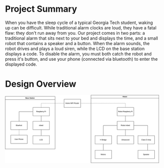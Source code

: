 # Project Summary

When you have the sleep cycle of a typical Georgia Tech student, waking up can be difficult. While traditional alarm clocks are loud, they have a fatal flaw: they don't run away from you. Our project comes in two parts: a traditional alarm that sits next to your bed and displays the time, and a small robot that contains a speaker and a button. When the alarm sounds, the robot drives and plays a loud siren, while the LCD on the base station displays a code. To disable the alarm, you must both catch the robot and press it's button, and use your phone (connected via bluetooth) to enter the displayed code.

# Design Overview

![block diagram](BlockDiagram.drawio.png)